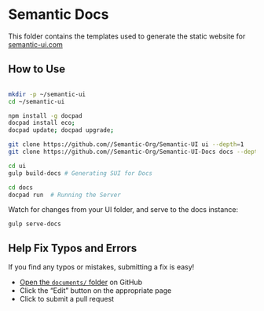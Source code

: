 # Semantic Docs

This folder contains the templates used to generate the static website for [semantic-ui.com](http://www.semantic-ui.com)

## How to Use

```bash

mkdir -p ~/semantic-ui
cd ~/semantic-ui

npm install -g docpad
docpad install eco;
docpad update; docpad upgrade;

git clone https://github.com//Semantic-Org/Semantic-UI ui --depth=1
git clone https://github.com//Semantic-Org/Semantic-UI-Docs docs --depth=1

cd ui
gulp build-docs # Generating SUI for Docs

cd docs
docpad run  # Running the Server
```

Watch for changes from your UI folder, and serve to the docs instance:

```
gulp serve-docs
```


## Help Fix Typos and Errors

If you find any typos or mistakes, submitting a fix is easy!

- [Open the `documents/` folder](https://github.com/Semantic-Org/Semantic-UI-Docs/tree/master/server/documents) on GitHub
- Click the “Edit” button on the appropriate page
- Click to submit a pull request

